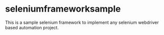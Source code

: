 # seleniumframeworksample
This is a sample selenium framework to implement any selenium webdriver based automation project.
